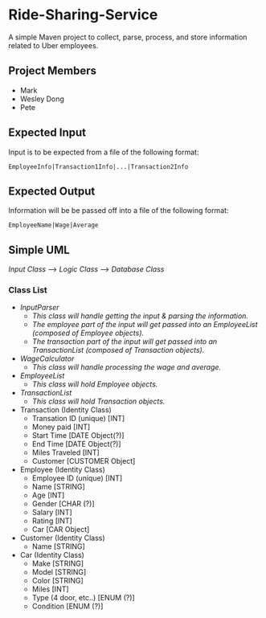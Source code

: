 # Ride-Sharing-Service
A simple Maven project to collect, parse, process, and store information related to Uber employees.

## Project Members
* Mark
* Wesley Dong
* Pete

## Expected Input
Input is to be expected from a file of the following format:
```
EmployeeInfo|Transaction1Info|...|Transaction2Info
```

## Expected Output
Information will be be passed off into a file of the following format:
```
EmployeeName|Wage|Average
```

## Simple UML
_Input Class_ --> _Logic Class_ --> _Database Class_

### Class List
* _InputParser_
    * _This class will handle getting the input & parsing the information._
    * _The employee part of the input will get passed into an EmployeeList (composed of Employee objects)._
    * _The transaction part of the input will get passed into an TransactionList (composed of Transaction objects)._
* _WageCalculator_
    * _This class will handle processing the wage and average._
* _EmployeeList_
    * _This class will hold Employee objects._
* _TransactionList_
    * _This class will hold Transaction objects._
* Transaction (Identity Class)
    * Transation ID (unique) [INT]
    * Money paid [INT]
    * Start Time [DATE Object(?)]
    * End Time [DATE Object(?)]
    * Miles Traveled [INT]
    * Customer [CUSTOMER Object]
* Employee (Identity Class)
    * Employee ID (unique) [INT]
    * Name [STRING]
    * Age [INT]
    * Gender [CHAR (?)]
    * Salary [INT]
    * Rating [INT]
    * Car [CAR Object]
* Customer (Identity Class)
    * Name [STRING]
* Car (Identity Class)
    * Make [STRING]
    * Model [STRING]
    * Color [STRING]
    * Miles [INT]
    * Type (4 door, etc..) [ENUM (?)]
    * Condition [ENUM (?)]
